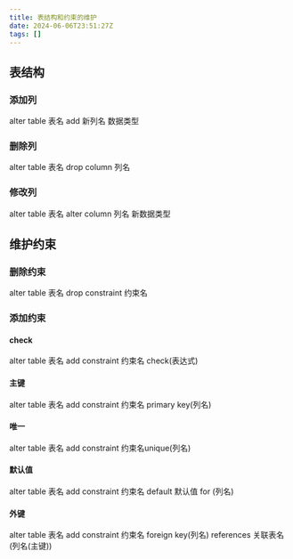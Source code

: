 ```yaml
---
title: 表结构和约束的维护
date: 2024-06-06T23:51:27Z
tags: []
---
```


## 表结构

### 添加列

alter table 表名 add 新列名 数据类型

### 删除列

alter table 表名 drop column 列名

### 修改列

alter table 表名 alter column 列名 新数据类型

## 维护约束

### 删除约束

alter table 表名 drop constraint 约束名

### 添加约束

#### check

alter table 表名 add constraint 约束名 check(表达式)

#### 主键

alter table 表名 add constraint 约束名 primary key(列名)

#### 唯一

alter table 表名 add constraint 约束名unique(列名)

#### 默认值

alter table 表名 add constraint 约束名 default 默认值 for (列名)

#### 外键

alter table 表名 add constraint 约束名 foreign key(列名) references 关联表名(列名(主键))
